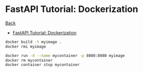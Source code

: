 # FastAPI Tutorial: Dockerization

[Back](../README.md)

- [FastAPI Tutorial: Dockerization](#fastapi-tutorial-dockerization)

```sh
docker build -t myimage .
docker rmi myimage

docker run -d --name mycontainer -p 8080:8080 myimage
docker rm mycontainer
docker container stop mycontainer
```
